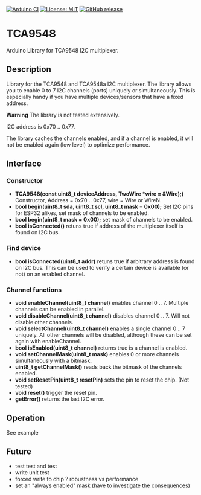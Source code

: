 
[![Arduino CI](https://github.com/RobTillaart/TCA9548/workflows/Arduino%20CI/badge.svg)](https://github.com/marketplace/actions/arduino_ci)
[![License: MIT](https://img.shields.io/badge/license-MIT-green.svg)](https://github.com/RobTillaart/TCA9548/blob/master/LICENSE)
[![GitHub release](https://img.shields.io/github/release/RobTillaart/TCA9548.svg?maxAge=3600)](https://github.com/RobTillaart/TCA9548/releases)

# TCA9548

Arduino Library for TCA9548 I2C multiplexer.

## Description

Library for the TCA9548 and TCA9548a I2C multiplexer.
The library allows you to enable 0 to 7 I2C channels (ports) uniquely or simultaneously.
This is especially handy if you have multiple devices/sensors that have a fixed address.

**Warning**
The library is not tested extensively.

I2C address is 0x70 .. 0x77.

The library caches the channels enabled, and if a channel is enabled,
it will not be enabled again (low level) to optimize performance.

## Interface

### Constructor

- **TCA9548(const uint8_t deviceAddress, TwoWire \*wire = &Wire);)** Constructor, Address = 0x70 .. 0x77, wire = Wire or WireN.
- **bool begin(uint8_t sda, uint8_t scl, uint8_t mask = 0x00);**  Set I2C pins for ESP32 alikes, set mask of channels to be enabled.
- **bool begin(uint8_t mask = 0x00);**  set mask of channels to be enabled.
- **bool isConnected()** retuns true if address of the multiplexer itself is found on I2C bus.


### Find device

- **bool isConnected(uint8_t addr)** retuns true if arbitrary address is found on I2C bus.
This can be used to verify a certain device is available (or not) on an enabled channel.


### Channel functions

- **void enableChannel(uint8_t channel)** enables channel 0 .. 7. Multiple channels can be enabled in parallel.
- **void disableChannel(uint8_t channel)** disables channel 0 .. 7. Will not disable other channels.
- **void selectChannel(uint8_t channel)** enables a single channel 0 .. 7 uniquely. All other channels will be disabled, although these can be set again with enableChannel.
- **bool isEnabled(uint8_t channel)** returns true is a channel is enabled.
- **void setChannelMask(uint8_t mask)** enables 0 or more channels simultaneously with a bitmask.
- **uint8_t getChannelMask()** reads back the bitmask of the channels enabled.
- **void setResetPin(uint8_t resetPin)** sets the pin to reset the chip. (Not tested)
- **void reset()** trigger the reset pin.
- **getError()** returns the last I2C error.


## Operation

See example


## Future

- test test and test
- write unit test
- forced write to chip ? robustness vs performance
- set an "always enabled" mask  (have to investigate the consequences)



